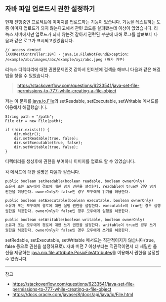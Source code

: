 ## 자바 파일 업로드시 권한 설정하기
현재 진행중인 프로젝트에 이미지를 업로드하는 기능이 있습니다. 기능을 테스트하는 도중 이미지 업로드가 되지 않는다고해서 관련 코드를 살펴봤는데 이상이 없었습니다. 리눅스 서버에서만 업로드가 되지 않는것 같아서 관련된 부분에 대해 로그를 살펴보니 다음과 같은 로그가 표시되고있었습니다.

```
// access denied
[XXXRestController:184] - java.io.FileNotFoundException: /example/abc/images/abc/example/xyz/abc.jpeg (허가 거부)
```

리눅스 디렉터리에 대한 권한문제인것 같아서 인터넷에 검색을 해보니 다음과 같은 해결법을 찾을 수 있었습니다.

> https://stackoverflow.com/questions/6233541/java-set-file-permissions-to-777-while-creating-a-file-object

저는 이 문제를 [java.io.File](https://docs.oracle.com/javase/8/docs/api/java/io/File.html)의 setReadable, setExecutable, setWritable 메서드를 이용해서 해결했습니다.

```
String path = "/path";
File dir = new File(path);

if (!dir.exists()) {
    dir.mkdir(); 
    dir.setReadable(true, false); 
    dir.setExecutable(true, false); 
    dir.setWritable(true, false); 
}
```

디렉터리를 생성후에 권한을 부여하니 이미지를 업로드 할 수 있었습니다.

각 메서드에 대한 설명은 다음과 같습니다.

```
public boolean setReadable(boolean readable, boolean ownerOnly)
소유자 또는 모두에게 경로에 대한 읽기 권한을 설정한다. readable이 true인 경우 읽기 권한을 허용한다. ownerOnly가 false인 경우 모두에게 읽기를 허용한다.

public boolean setExecutable(boolean executable, boolean ownerOnly)
소유자 또는 모두에게 경로에 대한 실행 권한을 설정한다. executable이 true인 경우 실행 권한을 허용한다. ownerOnly가 false인 경우 모두에게 실행을 허용한다.

public boolean setWritable(boolean writable, boolean ownerOnly)
소유자 또는 모두에게 경로에 대한 쓰기 권한을 설정한다. writable이 true인 경우 쓰기 권한을 허용한다. ownerOnly가 false인 경우 모두에게 쓰기를 허용한다.
```

setRedable, setExecutable, setWritable 메서드는 직관적이지가 않습니다(true, false 등으로 권한을 설정하므로). 자바 버전 7 이상부터는 직관적이면서 더 세밀한 옵션을 제공하는 [java.nio.file.attribute.PosixFileAttributes](https://docs.oracle.com/javase/8/docs/api/java/nio/file/attribute/PosixFileAttributes.html)를 이용해서 권한을 설정할 수 있습니다.

---

참고

- https://stackoverflow.com/questions/6233541/java-set-file-permissions-to-777-while-creating-a-file-object
- https://docs.oracle.com/javase/8/docs/api/java/io/File.html


